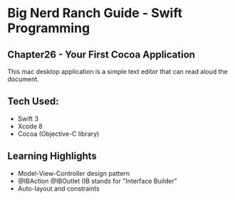 # Big Nerd Ranch Guide - Swift Programming
## Chapter26 - Your First Cocoa Application

This mac desktop application is a simple text editor that can read aloud the document.  

## Tech Used:
* Swift 3
* Xcode 8
* Cocoa (Objective-C library)

## Learning Highlights
* Model-View-Controller design pattern
* @IBAction @IBOutlet (IB stands for "Interface Builder"
* Auto-layout and constraints
